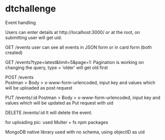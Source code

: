 # dtchallenge
Event handling

Users can enter details at http://localhost:3000/ or at the root, on submitting user will get uid.


GET /events 
  user can see all events in JSON form or in card form (both created)


GET /events?type=latest&limit=5&page=1:
Pagination is working on changing the query, type = ‘older’ will get old first 


POST /events  
Postman > Body > x-www-form-urlencoded, input key and values which will be uploaded as post request 


PUT /events/:id
Postman > Body > x-www-form-urlencoded, input key and values which will be updated as Put request with uid


DELETE /events/:id
It will delete the event.

for uploading pic: used Multer + fs npm packages

MongoDB native library used with no schema, using objectID as uid
